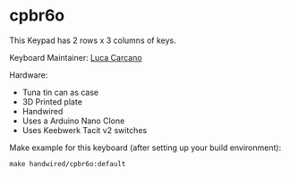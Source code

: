 # cpbr6o


This Keypad has 2 rows x 3 columns of keys. 

Keyboard Maintainer: [Luca Carcano](https://github.com/lucarcc)  

Hardware:
  * Tuna tin can as case
  * 3D Printed plate
  * Handwired
  * Uses a Arduino Nano Clone
  * Uses Keebwerk Tacit v2 switches

Make example for this keyboard (after setting up your build environment):

    make handwired/cpbr6o:default
